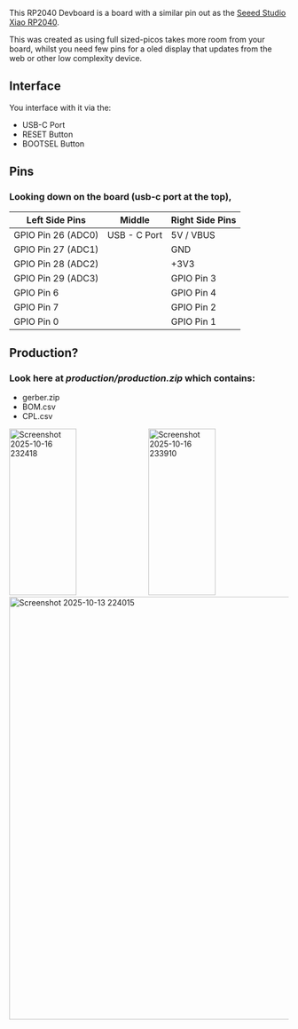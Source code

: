 This RP2040 Devboard is a board with a similar pin out as the [Seeed Studio Xiao RP2040](https://www.seeedstudio.com/XIAO-RP2040-v1-0-p-5026.html).

This was created as using full sized-picos takes more room from your board, whilst you need few pins for a oled display that updates from the web or other low complexity device.

## Interface
You interface with it via the:
- USB-C Port
- RESET Button
- BOOTSEL Button

## Pins
### Looking down on the board (usb-c port at the top),

| **Left Side Pins**   |  Middle  | **Right Side Pins** |
|----------------------|----|---------------------|
| GPIO Pin 26 (ADC0)   |  USB - C Port  | 5V / VBUS           |
| GPIO Pin 27 (ADC1)   |    | GND                 |
| GPIO Pin 28 (ADC2)   |    | +3V3                |
| GPIO Pin 29 (ADC3)   |    | GPIO Pin 3          |
| GPIO Pin 6           |    | GPIO Pin 4          |
| GPIO Pin 7           |    | GPIO Pin 2          |
| GPIO Pin 0           |    | GPIO Pin 1          |


## Production?
### Look here at *production/production.zip* which contains:
- gerber.zip
- BOM.csv
- CPL.csv


<img height="300px" width="49%" alt="Screenshot 2025-10-16 232418" src="https://github.com/user-attachments/assets/fa72cf0f-96e7-4de5-9745-5ddc6ee12f9d" />
<img height="300px" width="49%" alt="Screenshot 2025-10-16 233910" src="https://github.com/user-attachments/assets/9b16a5fb-7bb4-48d7-90ef-c5f99d86a3fd" />
<img width="1096" height="762" alt="Screenshot 2025-10-13 224015" src="https://github.com/user-attachments/assets/23e339aa-2d23-4695-8141-07d5e4c7a1e0" />

